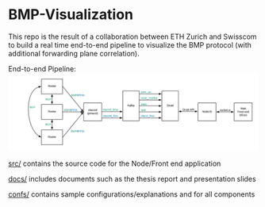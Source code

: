 # BMP-Visualization

This repo is the result of a collaboration between ETH Zurich and Swisscom to build a real time end-to-end pipeline to visualize the BMP protocol (with additional forwarding plane correlation).

End-to-end Pipeline:
![End-to-end Pipeline](https://github.com/lsgier/BMP-Visualization/blob/main/docs/pipeline.png "End-to-end Pipeline")

[src/](src/) contains the source code for the Node/Front end application

[docs/](docs/) includes documents such as the thesis report and presentation slides

[confs/](confs/) contains sample configurations/explanations and for all components

